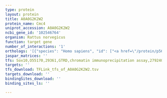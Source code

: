 ```yaml
---
type: protein
layout: protein
title: A0A0G2K2W2
protein_name: Cmc4
uniprot_accession: A0A0G2K2W2
ncbi_gene_id: '102546764'
organism: Rattus norvegicus
function: target gene
number_of_interactions: '1'
orthologs: '[{"species": "Homo sapiens", "id": ["<a href=\"/protein/p56277\">P56277</a>"]}, {"species": "Danio rerio", "id": ["<a href=\"/protein/a0a0r4izj0\">A0A0R4IZJ0</a>"]}, {"species": "Mus musculus", "id": ["<a href=\"/protein/q61908\">Q61908</a>"]}, {"species": "Drosophila melanogaster", "id": ["<a href=\"/protein/b7yzn8\">B7YZN8</a>"]}]'
jaspar_matrices: ''
tfs: Sox10,O55170,29361,GTRD,chromatin immunoprecipitation assay,27924024%5Buid%5D,No
targets: ''
tfs_download: TFLink_tfs_of_A0A0G2K2W2.tsv
targets_download: ''
bindingSites_download: ''
binding_sites_ls: ''

---
```

